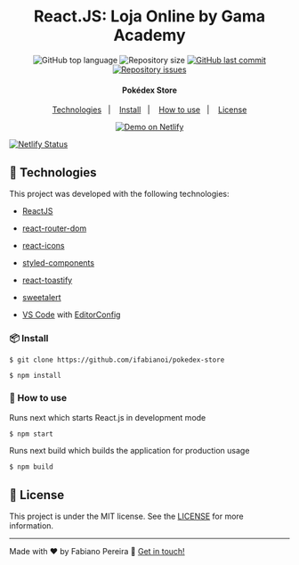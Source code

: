 <h1 align="center">
  React.JS: Loja Online by Gama Academy 
</h1>

<p align="center">
  <img alt="GitHub top language" src="https://img.shields.io/github/languages/top/ifabianoi/pokedex-store.svg">

  <img alt="Repository size" src="https://img.shields.io/github/repo-size/ifabianoi/pokedex-store.svg">
  <a href="https://github.com/ifabianoi/pokedex-store/commits/master">
    <img alt="GitHub last commit" src="https://img.shields.io/github/last-commit/ifabianoi/pokedex-store.svg">
  </a>

  <a href="https://github.com/ifabianoi/pokedex-store/issues">
    <img alt="Repository issues" src="https://img.shields.io/github/issues/ifabianoi/pokedex-store.svg">
  </a>

</p>

<h4 align="center">
  Pokédex Store
</h4>

<p align="center">
  <a href="#rocket-technologies">Technologies</a>&nbsp;&nbsp;&nbsp;|&nbsp;&nbsp;&nbsp;
  <a href="#-install">Install</a>&nbsp;&nbsp;&nbsp;|&nbsp;&nbsp;&nbsp;
  <a href="#-install">How to use</a>&nbsp;&nbsp;&nbsp;|&nbsp;&nbsp;&nbsp;
  <a href="#memo-license">License</a>
</p>

<p align="center">
  <a href="https://pokedex-store.netlify.app/" target="_blank">
    <img alt="Demo on Netlify" src="https://res.cloudinary.com/lukemorales/image/upload/v1599785319/readme_logos/demo_on_netlify_umjmch.png">
  </a>
</p>

<p align="center">
  
[![Netlify Status](https://api.netlify.com/api/v1/badges/be0bf6d9-a909-423f-83c8-5b2a591b9a08/deploy-status)](https://app.netlify.com/sites/pokedex-store/deploys)
  
</p>

## :rocket: Technologies

This project was developed with the following technologies:

- [ReactJS](https://reactjs.org/)
- [react-router-dom](https://github.com/ReactTraining/react-router)
- [react-icons]()
- [styled-components]()
- [react-toastify]()
- [sweetalert]()

- [VS Code][vscode] with [EditorConfig][vceditconfig]

### 📦 Install

```
$ git clone https://github.com/ifabianoi/pokedex-store

$ npm install
```

### 🔨 How to use

Runs next which starts React.js in development mode

```bash
$ npm start
```

Runs next build which builds the application for production usage

```bash
$ npm build
```

## :memo: License

This project is under the MIT license. See the [LICENSE](https://github.com/fabianoi/pokedex-store/blob/main/LICENSE) for more information.

---

Made with ♥ by Fabiano Pereira :wave: [Get in touch!](https://www.linkedin.com/in/ifabianoi/)

[vscode]: https://code.visualstudio.com/
[yarn]: https://yarnpkg.com/
[vceditconfig]: https://marketplace.visualstudio.com/items?itemName=EditorConfig.EditorConfig
[vceslint]: https://marketplace.visualstudio.com/items?itemName=dbaeumer.vscode-eslint
